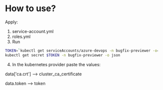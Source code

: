 # How to use?

Apply:

1. service-account.yml
2. roles.yml
3. Run
```bash
TOKEN=`kubectl get serviceAccounts/azure-devops -n bugfix-previewer -o=jsonpath="{.secrets[0].name}"`
kubectl get secret $TOKEN -n bugfix-previewer -o json
```
4. In the kubernetes provider paste the values:

data['ca.crt'] --> cluster_ca_certificate

data.token --> token
